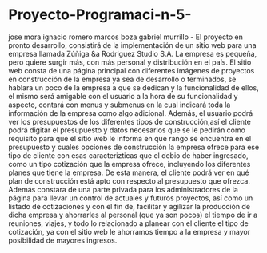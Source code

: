 # Proyecto-Programaci-n-5-


jose mora
ignacio romero
marcos boza
gabriel murrillo -
El proyecto en pronto desarrollo, consistirá de la implementación de un sitio web para una empresa llamada Zúñiga &a Rodriguez Studio S.A. La empresa es pequeña, pero quiere surgir más, con más personal y distribución en el país. El sitio web consta de una página principal con diferentes imágenes de proyectos en construcción de la empresa ya sea de desarrollo o terminados, se hablara un poco de la empresa a que se dedican y la funcionalidad de ellos, el mismo será amigable con el usuario a la hora de su funcionalidad y aspecto, contará con menus y submenus en la cual indicará toda la información de la empresa como algo adicional. Además, el usuario podrá ver los presupuestos de los diferentes tipos de construcción,así el cliente podrá digitar el presupuesto y datos necesarios que se le pedirán como requisito para que el sitio web le informa en qué rango se encuentra en el presupuesto y cuales opciones de construcción la empresa ofrece para ese tipo de cliente con esas caracterizticas que el debio de haber ingresado, como un tipo cotización que la empresa ofrece, incluyendo los diferentes planes que tiene la empresa. De esta manera, el cliente podrá ver en qué plan de construcción está apto con respecto al presupuesto que ofrezca. Además constara de una parte privada para los administradores de la página para llevar un control de actuales y futuros proyectos, así como un listado de cotizaciones y con el fin de, facilitar y agilizar la producción de dicha empresa y ahorrarles al personal (que ya son pocos) el tiempo de ir a reuniones, viajes, y todo lo relacionado a planear con el cliente el tipo de cotización, ya con el sitio web le ahorramos tiempo a la empresa y mayor posibilidad de mayores ingresos.
